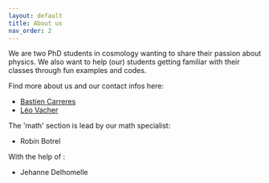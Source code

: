 ```yaml
---
layout: default
title: About us
nav_order: 2
---
```


We are two PhD students in cosmology wanting to share their passion about physics. We also want to help (our) students getting familiar with their classes through fun examples and codes. 

Find more about us and our contact infos here:

- [Bastien Carreres](https://bastiencarreres.github.io/)
- [Léo Vacher](https://leovacher.github.io/)

The 'math' section is lead by our math specialist: 

- Robin Botrel

With the help of :
- Jehanne Delhomelle